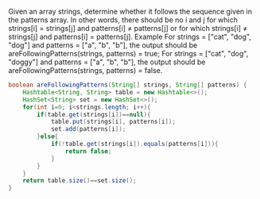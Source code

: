 Given an array strings, determine whether it follows the sequence given in the patterns array. In other words, there should be no i and j for which strings[i] = strings[j] and patterns[i] ≠ patterns[j] or for which strings[i] ≠ strings[j] and patterns[i] = patterns[j].
Example
For strings = ["cat", "dog", "dog"] and patterns = ["a", "b", "b"], the output should be
areFollowingPatterns(strings, patterns) = true;
For strings = ["cat", "dog", "doggy"] and patterns = ["a", "b", "b"], the output should be
areFollowingPatterns(strings, patterns) = false.
```java
boolean areFollowingPatterns(String[] strings, String[] patterns) {
    Hashtable<String, String> table = new Hashtable<>();
    HashSet<String> set = new HashSet<>();
    for(int i=0; i<strings.length; i++){
        if(table.get(strings[i])==null){
            table.put(strings[i], patterns[i]);
            set.add(patterns[i]);
        }else{
            if(!table.get(strings[i]).equals(patterns[i])){
                return false;
            }
        }        
    }    
    return table.size()==set.size();
}
```